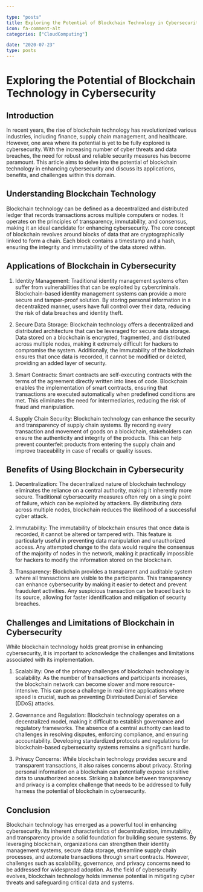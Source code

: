 ```yaml
---

type: "posts"
title: Exploring the Potential of Blockchain Technology in Cybersecurity
icon: fa-comment-alt
categories: ["CloudComputing"]

date: "2020-07-23"
type: posts
---
```





# Exploring the Potential of Blockchain Technology in Cybersecurity

## Introduction

In recent years, the rise of blockchain technology has revolutionized various industries, including finance, supply chain management, and healthcare. However, one area where its potential is yet to be fully explored is cybersecurity. With the increasing number of cyber threats and data breaches, the need for robust and reliable security measures has become paramount. This article aims to delve into the potential of blockchain technology in enhancing cybersecurity and discuss its applications, benefits, and challenges within this domain.

## Understanding Blockchain Technology

Blockchain technology can be defined as a decentralized and distributed ledger that records transactions across multiple computers or nodes. It operates on the principles of transparency, immutability, and consensus, making it an ideal candidate for enhancing cybersecurity. The core concept of blockchain revolves around blocks of data that are cryptographically linked to form a chain. Each block contains a timestamp and a hash, ensuring the integrity and immutability of the data stored within.

## Applications of Blockchain in Cybersecurity

1. Identity Management: Traditional identity management systems often suffer from vulnerabilities that can be exploited by cybercriminals. Blockchain-based identity management systems can provide a more secure and tamper-proof solution. By storing personal information in a decentralized manner, users have full control over their data, reducing the risk of data breaches and identity theft.

2. Secure Data Storage: Blockchain technology offers a decentralized and distributed architecture that can be leveraged for secure data storage. Data stored on a blockchain is encrypted, fragmented, and distributed across multiple nodes, making it extremely difficult for hackers to compromise the system. Additionally, the immutability of the blockchain ensures that once data is recorded, it cannot be modified or deleted, providing an added layer of security.

3. Smart Contracts: Smart contracts are self-executing contracts with the terms of the agreement directly written into lines of code. Blockchain enables the implementation of smart contracts, ensuring that transactions are executed automatically when predefined conditions are met. This eliminates the need for intermediaries, reducing the risk of fraud and manipulation.

4. Supply Chain Security: Blockchain technology can enhance the security and transparency of supply chain systems. By recording every transaction and movement of goods on a blockchain, stakeholders can ensure the authenticity and integrity of the products. This can help prevent counterfeit products from entering the supply chain and improve traceability in case of recalls or quality issues.

## Benefits of Using Blockchain in Cybersecurity

1. Decentralization: The decentralized nature of blockchain technology eliminates the reliance on a central authority, making it inherently more secure. Traditional cybersecurity measures often rely on a single point of failure, which can be exploited by attackers. By distributing data across multiple nodes, blockchain reduces the likelihood of a successful cyber attack.

2. Immutability: The immutability of blockchain ensures that once data is recorded, it cannot be altered or tampered with. This feature is particularly useful in preventing data manipulation and unauthorized access. Any attempted change to the data would require the consensus of the majority of nodes in the network, making it practically impossible for hackers to modify the information stored on the blockchain.

3. Transparency: Blockchain provides a transparent and auditable system where all transactions are visible to the participants. This transparency can enhance cybersecurity by making it easier to detect and prevent fraudulent activities. Any suspicious transaction can be traced back to its source, allowing for faster identification and mitigation of security breaches.

## Challenges and Limitations of Blockchain in Cybersecurity

While blockchain technology holds great promise in enhancing cybersecurity, it is important to acknowledge the challenges and limitations associated with its implementation.

1. Scalability: One of the primary challenges of blockchain technology is scalability. As the number of transactions and participants increases, the blockchain network can become slower and more resource-intensive. This can pose a challenge in real-time applications where speed is crucial, such as preventing Distributed Denial of Service (DDoS) attacks.

2. Governance and Regulation: Blockchain technology operates on a decentralized model, making it difficult to establish governance and regulatory frameworks. The absence of a central authority can lead to challenges in resolving disputes, enforcing compliance, and ensuring accountability. Developing standardized protocols and regulations for blockchain-based cybersecurity systems remains a significant hurdle.

3. Privacy Concerns: While blockchain technology provides secure and transparent transactions, it also raises concerns about privacy. Storing personal information on a blockchain can potentially expose sensitive data to unauthorized access. Striking a balance between transparency and privacy is a complex challenge that needs to be addressed to fully harness the potential of blockchain in cybersecurity.

## Conclusion

Blockchain technology has emerged as a powerful tool in enhancing cybersecurity. Its inherent characteristics of decentralization, immutability, and transparency provide a solid foundation for building secure systems. By leveraging blockchain, organizations can strengthen their identity management systems, secure data storage, streamline supply chain processes, and automate transactions through smart contracts. However, challenges such as scalability, governance, and privacy concerns need to be addressed for widespread adoption. As the field of cybersecurity evolves, blockchain technology holds immense potential in mitigating cyber threats and safeguarding critical data and systems.